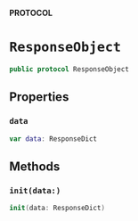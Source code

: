 **PROTOCOL**

# `ResponseObject`

```swift
public protocol ResponseObject
```

## Properties
### `data`

```swift
var data: ResponseDict
```

## Methods
### `init(data:)`

```swift
init(data: ResponseDict)
```

